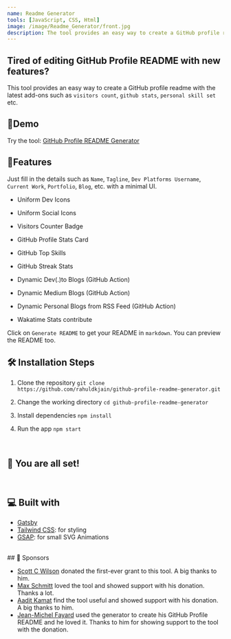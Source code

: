 ```yaml
---
name: Readme Generator
tools: [JavaScript, CSS, Html]
image: /image/Readme_Generator/front.jpg
description: The tool provides an easy way to create a GitHub profile readme with the latest add-on
---
```


## Tired of editing GitHub Profile README with new features?

This tool provides an easy way to create a GitHub profile readme with the latest add-ons such as `visitors count`, `github stats`, `personal skill set` etc.


## 🚀Demo
 
Try the tool: [GitHub Profile README Generator](https://rahuldkjain.github.io/gh-profile-readme-generator/)
<br>

## 🧐Features

Just fill in the details such as `Name`, `Tagline`, `Dev Platforms Username`, `Current Work`, `Portfolio`, `Blog`, etc. with a minimal UI.

- Uniform Dev Icons

- Uniform Social Icons

- Visitors Counter Badge

- GitHub Profile Stats Card

- GitHub Top Skills

- GitHub Streak Stats

- Dynamic Dev(.)to Blogs (GitHub Action)

- Dynamic Medium Blogs (GitHub Action)

- Dynamic Personal Blogs from RSS Feed (GitHub Action)

- Wakatime Stats contribute


Click on `Generate README` to get your README in `markdown`. You can preview the README too.
<br>

## 🛠️ Installation Steps

1. Clone the repository
`git clone https://github.com/rahuldkjain/github-profile-readme-generator.git`

2. Change the working directory
`cd github-profile-readme-generator`

3. Install dependencies
`npm install`

4. Run the app
`npm start`

<br>

## 🌟 You are all set!
<br>


## 💻 Built with

- [Gatsby](https://www.gatsbyjs.com)
- [Tailwind CSS](https://tailwindcss.com): for styling
- [GSAP](https://greensock.com/gsap/): for small SVG Animations

<br>
## 🙇 Sponsors

- [Scott C Wilson](https://github.com/scottcwilson) donated the first-ever grant to this tool. A big thanks to him.
- [Max Schmitt](https://github.com/mxschmitt) loved the tool and showed support with his donation. Thanks a lot.
- [Aadit Kamat](https://github.com/aaditkamat) find the tool useful and showed support with his donation. A big thanks to him.
- [Jean-Michel Fayard](https://github.com/jmfayard) used the generator to create his GitHub Profile README and he loved it. Thanks to him for showing support to the tool with the donation.
<br>
